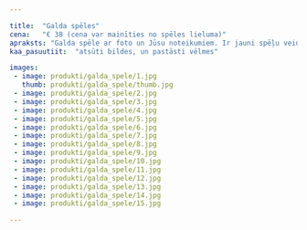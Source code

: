 ```yaml
---

title:  "Galda spēles"
cena:   "€ 38 (cena var mainīties no spēles lieluma)"
apraksts: "Galda spēle ar foto un Jūsu noteikumiem. Ir jauni spēļu veidi - pārveidosim tos kā vēlaties. Lieliska dāvana ko dāvināt puisim vai meitenei, kuriem patīk atraktīvs laiks draugu kompānijā."
kaa_pasuutiit:  "atsūti bildes, un pastāsti vēlmes"

images:
 - image: produkti/galda_spele/1.jpg
   thumb: produkti/galda_spele/thumb.jpg
 - image: produkti/galda_spele/2.jpg
 - image: produkti/galda_spele/3.jpg
 - image: produkti/galda_spele/4.jpg
 - image: produkti/galda_spele/5.jpg
 - image: produkti/galda_spele/6.jpg
 - image: produkti/galda_spele/7.jpg
 - image: produkti/galda_spele/8.jpg
 - image: produkti/galda_spele/9.jpg
 - image: produkti/galda_spele/10.jpg
 - image: produkti/galda_spele/11.jpg
 - image: produkti/galda_spele/12.jpg
 - image: produkti/galda_spele/13.jpg
 - image: produkti/galda_spele/14.jpg
 - image: produkti/galda_spele/15.jpg

---
```

